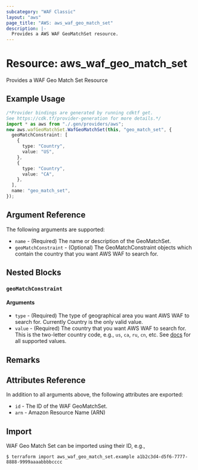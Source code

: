 ```yaml
---
subcategory: "WAF Classic"
layout: "aws"
page_title: "AWS: aws_waf_geo_match_set"
description: |-
  Provides a AWS WAF GeoMatchSet resource.
---
```


# Resource: aws\_waf\_geo\_match\_set

Provides a WAF Geo Match Set Resource

## Example Usage

```typescript
/*Provider bindings are generated by running cdktf get.
See https://cdk.tf/provider-generation for more details.*/
import * as aws from "./.gen/providers/aws";
new aws.wafGeoMatchSet.WafGeoMatchSet(this, "geo_match_set", {
  geoMatchConstraint: [
    {
      type: "Country",
      value: "US",
    },
    {
      type: "Country",
      value: "CA",
    },
  ],
  name: "geo_match_set",
});

```

## Argument Reference

The following arguments are supported:

* `name` - (Required) The name or description of the GeoMatchSet.
* `geoMatchConstraint` - (Optional) The GeoMatchConstraint objects which contain the country that you want AWS WAF to search for.

## Nested Blocks

### `geoMatchConstraint`

#### Arguments

* `type` - (Required) The type of geographical area you want AWS WAF to search for. Currently Country is the only valid value.
* `value` - (Required) The country that you want AWS WAF to search for.
  This is the two-letter country code, e.g., `us`, `ca`, `ru`, `cn`, etc.
  See [docs](https://docs.aws.amazon.com/waf/latest/APIReference/API_GeoMatchConstraint.html) for all supported values.

## Remarks

## Attributes Reference

In addition to all arguments above, the following attributes are exported:

* `id` - The ID of the WAF GeoMatchSet.
* `arn` - Amazon Resource Name (ARN)

## Import

WAF Geo Match Set can be imported using their ID, e.g.,

```console
$ terraform import aws_waf_geo_match_set.example a1b2c3d4-d5f6-7777-8888-9999aaaabbbbcccc
```
